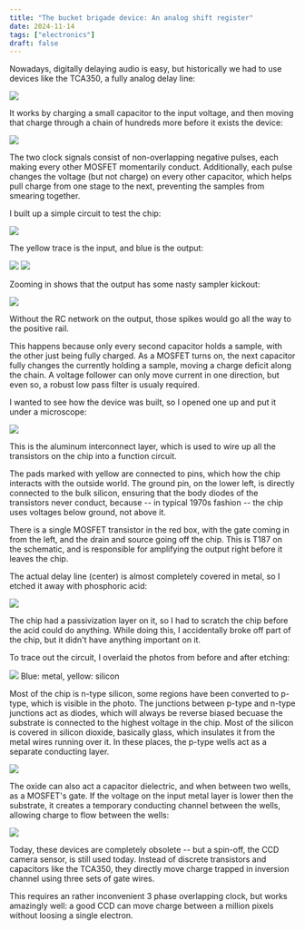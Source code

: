 ```yaml
---
title: "The bucket brigade device: An analog shift register"
date: 2024-11-14
tags: ["electronics"]
draft: false
---
```


Nowadays, digitally delaying audio is easy, but historically we had to use devices like the TCA350, a fully analog delay line:

![](device.jpg)

It works by charging a small capacitor to the input voltage, and then moving that charge through a chain of hundreds more before it exists the device:

![](tca.png)

The two clock signals consist of non-overlapping negative pulses, each making every other MOSFET momentarily conduct.
Additionally, each pulse changes the voltage (but not charge) on every other capacitor, which helps pull charge from one stage to the next, preventing the samples from smearing together.

I built up a simple circuit to test the chip:

![](sch.png)

The yellow trace is the input, and blue is the output:

![](complex.png)
![](beat.png)

Zooming in shows that the output has some nasty sampler kickout: 

![](close.png)

Without the RC network on the output, those spikes would go all the way to the positive rail.

This happens because only every second capacitor holds a sample, with the other just being fully charged.
As a MOSFET turns on, the next capacitor fully changes the currently holding a sample, moving a charge deficit along the chain.
A voltage follower can only move current in one direction, but even so, a robust low pass filter is usualy required.

I wanted to see how the device was built, so I opened one up and put it under a microscope:

[![](metal_boxes.jpg)](metal.jpg)

This is the aluminum interconnect layer, which is used to wire up all the transistors on the chip into a function circuit.

The pads marked with yellow are connected to pins, which how the chip interacts with the outside world.
The ground pin, on the lower left, is directly connected to the bulk silicon, ensuring that the body diodes of the transistors never conduct, because -- in typical 1970s fashion -- the chip uses voltages below ground, not above it.

There is a single MOSFET transistor in the red box, with the gate coming in from the left, and the drain and source going off the chip.
This is T187 on the schematic, and is responsible for amplifying the output right before it leaves the chip.

The actual delay line (center) is almost completely covered in metal, so I etched it away with phosphoric acid:

![](silicon.jpg)

The chip had a passivization layer on it, so I had to scratch the chip before the acid could do anything. 
While doing this, I accidentally broke off part of the chip, but it didn't have anything important on it.

To trace out the circuit, I overlaid the photos from before and after etching:

![](both.jpg)
Blue: metal, yellow: silicon

Most of the chip is n-type silicon, some regions have been converted to p-type, which is visible in the photo.
The junctions between p-type and n-type junctions act as diodes, which will always be reverse biased becuase the substrate is connected to the highest voltage in the chip.
Most of the silicon is covered in silicon dioxide, basically glass, which insulates it from the metal wires running over it.
In these places, the p-type wells act as a separate conducting layer.

![](bbd.png)

The oxide can also act a capacitor dielectric, and when between two wells, as a MOSFET's gate.
If the voltage on the input metal layer is lower then the substrate, it creates a temporary conducting channel between the wells, allowing charge to flow between the wells:

![](components.jpg)

Today, these devices are completely obsolete -- but a spin-off, the CCD camera sensor, is still used today.
Instead of discrete transistors and capacitors like the TCA350, they directly move charge trapped in inversion channel using three sets of gate wires.

This requires an rather inconvenient 3 phase overlapping clock, but works amazingly well:
a good CCD can move charge between a million pixels without loosing a single electron.
